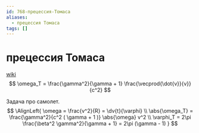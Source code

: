 ```yaml
---
id: 768-прецессия-Томаса
aliases:
  - прецессия Томаса
tags: []
---
```


# прецессия Томаса
[wiki](https://ru.wikipedia.org/wiki/%D0%9F%D1%80%D0%B5%D1%86%D0%B5%D1%81%D1%81%D0%B8%D1%8F_%D0%A2%D0%BE%D0%BC%D0%B0%D1%81%D0%B0)
$$
\omega_T = \frac{\gamma^2}{\gamma + 1} \frac{\vecprod{\dot{v}}{v}}{c^2}
$$

Задача про самолет.
$$
\AlignLeft{
\omega = \frac{v^2}{R} = \dv{t}{\varphi} \\
\abs{\omega_T} = \frac{\gamma^2}{c^2 ( \gamma + 1 )} \abs{\omega} v^2 \\
\varphi_T = 2\pi \frac{\beta^2 \gamma^2}{\gamma + 1} = 2\pi (\gamma - 1)
}
$$
